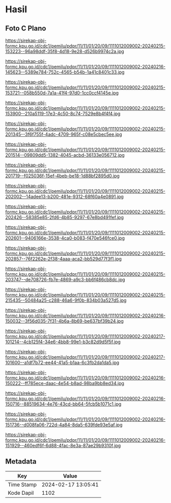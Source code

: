 # Hasil

## Foto C Plano

https://sirekap-obj-formc.kpu.go.id/cdc1/pemilu/pdpr/11/11/01/20/09/1111012009002-20240215-153223--96a98ddf-35f8-4d18-9e28-d526b9974c2a.jpg

https://sirekap-obj-formc.kpu.go.id/cdc1/pemilu/pdpr/11/11/01/20/09/1111012009002-20240216-145623--5389e784-752c-4565-b54b-1a41c8401c33.jpg

https://sirekap-obj-formc.kpu.go.id/cdc1/pemilu/pdpr/11/11/01/20/09/1111012009002-20240215-153721--058b550d-7a1a-41f4-97d0-1cc0ccf4145e.jpg

https://sirekap-obj-formc.kpu.go.id/cdc1/pemilu/pdpr/11/11/01/20/09/1111012009002-20240215-153900--210a5119-17e3-4c50-8c74-7529e8b4f4f4.jpg

https://sirekap-obj-formc.kpu.go.id/cdc1/pemilu/pdpr/11/11/01/20/09/1111012009002-20240215-201345--3f6f755f-4adc-4709-965f-c08e5cbec5ee.jpg

https://sirekap-obj-formc.kpu.go.id/cdc1/pemilu/pdpr/11/11/01/20/09/1111012009002-20240215-201514--09809dd5-1382-4045-acbd-36133e056712.jpg

https://sirekap-obj-formc.kpu.go.id/cdc1/pemilu/pdpr/11/11/01/20/09/1111012009002-20240215-201719--f025036f-15ef-4beb-be18-1d88bf2895d0.jpg

https://sirekap-obj-formc.kpu.go.id/cdc1/pemilu/pdpr/11/11/01/20/09/1111012009002-20240215-202002--14adee13-b200-481e-9312-68f60a4e0891.jpg

https://sirekap-obj-formc.kpu.go.id/cdc1/pemilu/pdpr/11/11/01/20/09/1111012009002-20240215-202426--58385e85-2fd6-4b85-9297-67e8bd491fef.jpg

https://sirekap-obj-formc.kpu.go.id/cdc1/pemilu/pdpr/11/11/01/20/09/1111012009002-20240215-202601--9406166e-3538-4ca0-b083-f470e546fce0.jpg

https://sirekap-obj-formc.kpu.go.id/cdc1/pemilu/pdpr/11/11/01/20/09/1111012009002-20240215-202857--76f2262e-2f38-4aaa-aca2-bb529d77f3f1.jpg

https://sirekap-obj-formc.kpu.go.id/cdc1/pemilu/pdpr/11/11/01/20/09/1111012009002-20240215-203747--de708726-fb7e-4869-a9c3-bb6f486cb8dc.jpg

https://sirekap-obj-formc.kpu.go.id/cdc1/pemilu/pdpr/11/11/01/20/09/1111012009002-20240215-215435--50484a25-c288-46a6-9f0b-834b03a527d5.jpg

https://sirekap-obj-formc.kpu.go.id/cdc1/pemilu/pdpr/11/11/01/20/09/1111012009002-20240216-150032--3f56d035-7f31-4b6a-8b69-be637bf39b24.jpg

https://sirekap-obj-formc.kpu.go.id/cdc1/pemilu/pdpr/11/11/01/20/09/1111012009002-20240217-101214--4cb125f4-34e6-4bb8-99e1-b3c82d9d5f5f.jpg

https://sirekap-obj-formc.kpu.go.id/cdc1/pemilu/pdpr/11/11/01/20/09/1111012009002-20240217-101600--a1df7b72-ee44-41a5-b1aa-6c3fb2da1da5.jpg

https://sirekap-obj-formc.kpu.go.id/cdc1/pemilu/pdpr/11/11/01/20/09/1111012009002-20240216-150222--ff785ece-daac-4e54-b8ad-98ba9bb8ed34.jpg

https://sirekap-obj-formc.kpu.go.id/cdc1/pemilu/pdpr/11/11/01/20/09/1111012009002-20240216-150716--88519634-4e76-43cd-bb64-5fcb5b1071c1.jpg

https://sirekap-obj-formc.kpu.go.id/cdc1/pemilu/pdpr/11/11/01/20/09/1111012009002-20240216-151736--d008fa06-722d-4a84-8da5-639fde93e5af.jpg

https://sirekap-obj-formc.kpu.go.id/cdc1/pemilu/pdpr/11/11/01/20/09/1111012009002-20240216-151929--460edf6f-6d88-4fac-8e3a-87ae29b9310f.jpg


## Metadata

| Key        | Value               |
| ---------- | ------------------- |
| Time Stamp | 2024-02-17 13:05:41 |
| Kode Dapil | 1102                |



